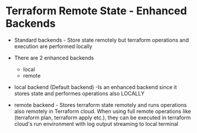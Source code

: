 # Terraform Remote State - Enhanced Backends
- Standard backends - Store state remotely but terraform operations and execution are performed locally
- There are 2 enhanced backends
    - local
    - remote

- local backend (Default backend) -Is an enhanced backend since it stores state and performes operations also LOCALLY
- remote backend - Stores terraform state remotely and runs operations also remotely in Terraform cloud. When using full remote operations like (terraform plan, terraform apply etc.), they can be executed in terraform cloud's run environment with log output streaming to local terminal